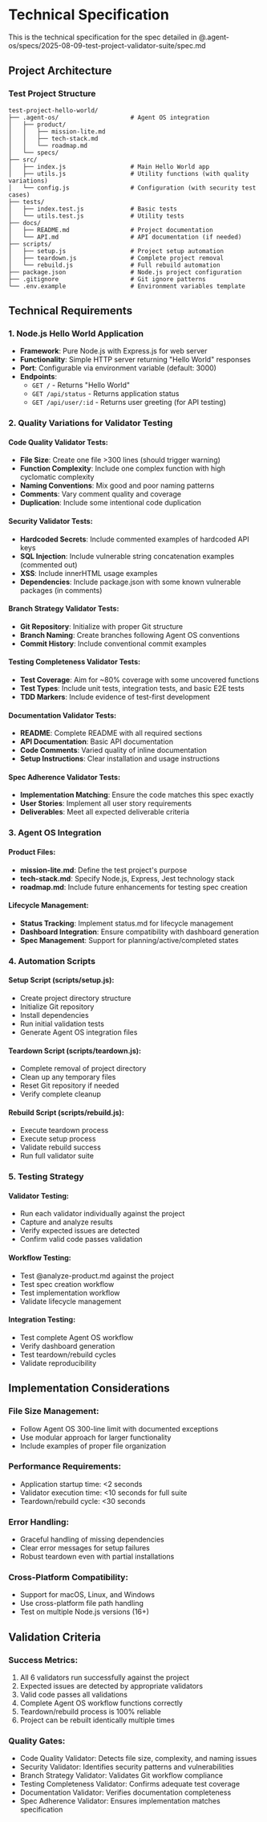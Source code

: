 # Technical Specification

This is the technical specification for the spec detailed in @.agent-os/specs/2025-08-09-test-project-validator-suite/spec.md

## Project Architecture

### Test Project Structure
```
test-project-hello-world/
├── .agent-os/                    # Agent OS integration
│   ├── product/
│   │   ├── mission-lite.md
│   │   ├── tech-stack.md
│   │   └── roadmap.md
│   └── specs/
├── src/
│   ├── index.js                  # Main Hello World app
│   ├── utils.js                  # Utility functions (with quality variations)
│   └── config.js                 # Configuration (with security test cases)
├── tests/
│   ├── index.test.js             # Basic tests
│   └── utils.test.js             # Utility tests
├── docs/
│   ├── README.md                 # Project documentation
│   └── API.md                    # API documentation (if needed)
├── scripts/
│   ├── setup.js                  # Project setup automation
│   ├── teardown.js               # Complete project removal
│   └── rebuild.js                # Full rebuild automation
├── package.json                  # Node.js project configuration
├── .gitignore                    # Git ignore patterns
└── .env.example                  # Environment variables template
```

## Technical Requirements

### 1. Node.js Hello World Application
- **Framework**: Pure Node.js with Express.js for web server
- **Functionality**: Simple HTTP server returning "Hello World" responses
- **Port**: Configurable via environment variable (default: 3000)
- **Endpoints**: 
  - `GET /` - Returns "Hello World"
  - `GET /api/status` - Returns application status
  - `GET /api/user/:id` - Returns user greeting (for API testing)

### 2. Quality Variations for Validator Testing

#### Code Quality Validator Tests:
- **File Size**: Create one file >300 lines (should trigger warning)
- **Function Complexity**: Include one complex function with high cyclomatic complexity
- **Naming Conventions**: Mix good and poor naming patterns
- **Comments**: Vary comment quality and coverage
- **Duplication**: Include some intentional code duplication

#### Security Validator Tests:
- **Hardcoded Secrets**: Include commented examples of hardcoded API keys
- **SQL Injection**: Include vulnerable string concatenation examples (commented out)
- **XSS**: Include innerHTML usage examples
- **Dependencies**: Include package.json with some known vulnerable packages (in comments)

#### Branch Strategy Validator Tests:
- **Git Repository**: Initialize with proper Git structure
- **Branch Naming**: Create branches following Agent OS conventions
- **Commit History**: Include conventional commit examples

#### Testing Completeness Validator Tests:
- **Test Coverage**: Aim for ~80% coverage with some uncovered functions
- **Test Types**: Include unit tests, integration tests, and basic E2E tests
- **TDD Markers**: Include evidence of test-first development

#### Documentation Validator Tests:
- **README**: Complete README with all required sections
- **API Documentation**: Basic API documentation
- **Code Comments**: Varied quality of inline documentation
- **Setup Instructions**: Clear installation and usage instructions

#### Spec Adherence Validator Tests:
- **Implementation Matching**: Ensure the code matches this spec exactly
- **User Stories**: Implement all user story requirements
- **Deliverables**: Meet all expected deliverable criteria

### 3. Agent OS Integration

#### Product Files:
- **mission-lite.md**: Define the test project's purpose
- **tech-stack.md**: Specify Node.js, Express, Jest technology stack
- **roadmap.md**: Include future enhancements for testing spec creation

#### Lifecycle Management:
- **Status Tracking**: Implement status.md for lifecycle management
- **Dashboard Integration**: Ensure compatibility with dashboard generation
- **Spec Management**: Support for planning/active/completed states

### 4. Automation Scripts

#### Setup Script (scripts/setup.js):
- Create project directory structure
- Initialize Git repository
- Install dependencies
- Run initial validation tests
- Generate Agent OS integration files

#### Teardown Script (scripts/teardown.js):
- Complete removal of project directory
- Clean up any temporary files
- Reset Git repository if needed
- Verify complete cleanup

#### Rebuild Script (scripts/rebuild.js):
- Execute teardown process
- Execute setup process
- Validate rebuild success
- Run full validator suite

### 5. Testing Strategy

#### Validator Testing:
- Run each validator individually against the project
- Capture and analyze results
- Verify expected issues are detected
- Confirm valid code passes validation

#### Workflow Testing:
- Test @analyze-product.md against the project
- Test spec creation workflow
- Test implementation workflow
- Validate lifecycle management

#### Integration Testing:
- Test complete Agent OS workflow
- Verify dashboard generation
- Test teardown/rebuild cycles
- Validate reproducibility

## Implementation Considerations

### File Size Management:
- Follow Agent OS 300-line limit with documented exceptions
- Use modular approach for larger functionality
- Include examples of proper file organization

### Performance Requirements:
- Application startup time: <2 seconds
- Validator execution time: <10 seconds for full suite
- Teardown/rebuild cycle: <30 seconds

### Error Handling:
- Graceful handling of missing dependencies
- Clear error messages for setup failures
- Robust teardown even with partial installations

### Cross-Platform Compatibility:
- Support for macOS, Linux, and Windows
- Use cross-platform file path handling
- Test on multiple Node.js versions (16+)

## Validation Criteria

### Success Metrics:
1. All 6 validators run successfully against the project
2. Expected issues are detected by appropriate validators
3. Valid code passes all validations
4. Complete Agent OS workflow functions correctly
5. Teardown/rebuild process is 100% reliable
6. Project can be rebuilt identically multiple times

### Quality Gates:
- Code Quality Validator: Detects file size, complexity, and naming issues
- Security Validator: Identifies security patterns and vulnerabilities
- Branch Strategy Validator: Validates Git workflow compliance
- Testing Completeness Validator: Confirms adequate test coverage
- Documentation Validator: Verifies documentation completeness
- Spec Adherence Validator: Ensures implementation matches specification
